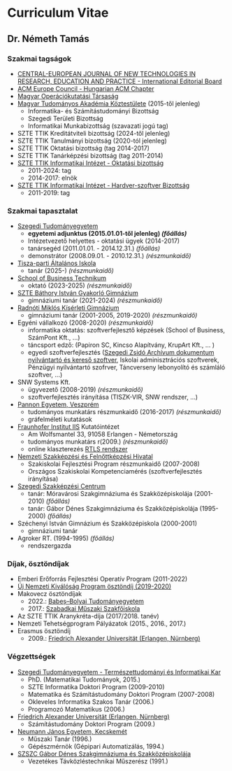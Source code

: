 # Curriculum Vitae

## Dr. Németh Tamás

### Szakmai tagságok

- [CENTRAL-EUROPEAN JOURNAL OF NEW TECHNOLOGIES IN RESEARCH, EDUCATION AND PRACTICE - International Editorial Board](http://ojs.elte.hu/cejntrep/about/editorialTeam)
- [ACM Europe Council - Hungarian ACM Chapter](https://europe.acm.org/chapters)
- [Magyar Operációkutatási Társaság](http://www.mot.org.hu/tarsasag/tagsag)
- [Magyar Tudományos Akadémia Köztestülete](https://mta.hu/koztestuleti_tagok?PersonId=10048135) (2015-től jelenleg)
  - Informatika- és Számítástudományi Bizottság
  - Szegedi Területi Bizottság
  - Informatikai Munkabizottság (szavazati jogú tag)
- SZTE TTIK Kreditátviteli bizottság (2024-től jelenleg)
- SZTE TTIK Tanulmányi bizottság (2020-tól jelenleg)
- SZTE TTIK Oktatási bizottság (tag 2014-2017)
- SZTE TTIK Tanárképzési bizottság (tag 2011-2014)
- [SZTE TTIK Informatikai Intézet - Oktatási bizottság](https://www.inf.u-szeged.hu/intezet/bizottsagok/oktatasi-bizottsag)
  - 2011-2024: tag
  - 2014-2017: elnök
- [SZTE TTIK Informatikai Intézet - Hardver-szoftver Bizottság](https://www.inf.u-szeged.hu/intezet/bizottsagok/hardver-szoftver-bizottsag)
  - 2011-2019: tag

### Szakmai tapasztalat

- [Szegedi Tudományegyetem](http://www.inf.u-szeged.hu/)
  - **egyetemi adjunktus (2015.01.01-től jelenleg) _(főállás)_**
  - Intézetvezető helyettes - oktatási ügyek (2014-2017)
  - tanársegéd (2011.01.01. - 2014.12.31.) _(főállás)_
  - demonstrátor (2008.09.01. - 2010.12.31.) _(részmunkaidő)_
- [Tisza-parti Általános Iskola](https://www.tiszaparti.hu/)
  - tanár (2025-) _(részmunkaidő)_
- [School of Business Technikum](http://sobszeged.hu/)
  - oktató (2023-2025) _(részmunkaidő)_
- [SZTE Báthory István Gyakorló Gimnázium](http://www.gyakg.u-szeged.hu/sagvari/)
  - gimnáziumi tanár (2021-2024) _(részmunkaidő)_
- [Radnóti Miklós Kísérleti Gimnázium](http://www.radnoti-szeged.sulinet.hu/index.php?cmd=openpage) 
  - gimnáziumi tanár (2001-2005, 2019-2020) _(részmunkaidő)_
- Egyéni vállalkozó (2008-2020) _(részmunkaidő)_
  - informatika oktatás: szoftverfejlesztő képzések (School of Business, SzámPont Kft., ...)
  - táncsport edző: (Papiron SC, Kincso Alapítvány, KrupArt Kft., ... )
  - egyedi szoftverfejlesztés ([Szegedi Zsidó Archívum dokumentum nyilvántartó és kereső szoftver](https://szegedjewisharchive.org/), Iskolai adminisztrációs szoftverek, Pénzügyi nyilvántartó szofrver, Táncverseny lebonyolító és számláló szoftver, ...)
- SNW Systems Kft.
  - ügyvezető (2008-2019) _(részmunkaidő)_
  - szoftverfejlesztés irányítása (TISZK-VIR, SNW rendszer, ...)
- [Pannon Egyetem, Veszprém](https://uni-pannon.hu/)
  - tudományos munkatárs részmunkaidő (2016-2017) _(részmunkaidő)_
  - gráfelméleti kutatások
- [Fraunhofer Institut IIS](https://www.iis.fraunhofer.de/) Kutatóintézet
  - Am Wolfsmantel 33, 91058 Erlangen - Németország
  - tudományos munkatárs r(2009.) _(részmunkaidő)_
  - online klaszterezés [RTLS rendszer](http://publicatio.bibl.u-szeged.hu/5748/1/info51_1_u.pdf)
- [Nemzeti Szakképzési és Felnőttképzési Hivatal](https://www.nive.hu/)
  - Szakiskolai Fejlesztési Program részmunkaidő (2007-2008)
  - Országos Szakiskolai Kompetenciamérés (szoftverfejlesztés irányítása)
- [Szegedi Szakképzési Centrum](http://szakkepzesszeged.hu/) 
  - tanár: Móravárosi Szakgimnáziuma és Szakközépiskolája (2001-2010) *(főállás)*
  - tanár: Gábor Dénes Szakgimnáziuma és Szakközépiskolája (1995-2000) *(főállás)*
- Széchenyi István Gimnázium és Szakközépiskola (2000-2001)
  - gimnáziumi tanár
- Agroker RT. (1994-1995) *(főállás)*
  - rendszergazda

### Díjak, ösztöndíjak

- Emberi Erőforrás Fejlesztési Operatív Program (2011-2022)
- [Új Nemzeti Kiválóság Program ösztöndíj (2019-2020)](http://www.unkp.gov.hu/unkp-rol)
- Makovecz ösztöndíjak
  - 2022.: [Babeș–Bolyai Tudományegyetem](https://www.ubbcluj.ro/hu/facultati/matematica_informatica)
  - 2017.: [Szabadkai Műszaki Szakfőiskola](https://www.vts.su.ac.rs/hu)
- Az SZTE TTIK Aranykréta-díja (2017/2018. tanév)
- Nemzeti Tehetségprogram Pályázatok (2015., 2016., 2017.)
- Erasmus ösztöndíj
  - 2009.: [Friedrich Alexander Universität (Erlangen, Nürnberg)](https://www.fau.de/)

### Végzettségek

- [Szegedi Tudományegyetem - Természettudományi és Informatikai Kar](http://www.sci.u-szeged.hu/)
  - PhD. (Matematikai Tudományok, 2015.)
  - SZTE Informatika Doktori Program (2009-2010)
  - Matematika és Számítástudomány Doktori Program (2007-2008)
  - Okleveles Informatika Szakos Tanár (2006.)
  - Programozó Matematikus (2006.)
- [Friedrich Alexander Universität (Erlangen, Nürnberg)](https://www.fau.de/)
  - Számítástudomány Doktori Program (2009.)
- [Neumann János Egyetem, Kecskemét](https://gamf.uni-neumann.hu/)
  - Műszaki Tanár (1996.)
  - Gépészmérnök (Gépipari Automatizálás, 1994.)
- [SZSZC Gábor Dénes Szakgimnáziuma és Szakközépiskolája](http://www.gdszeged.hu/)
  - Vezetékes Távközléstechnikai Műszerész (1991.)
